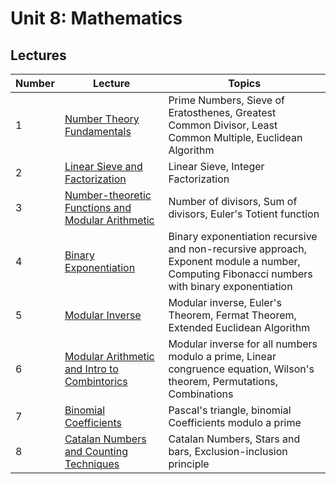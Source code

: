 # Unit 8: Mathematics

## Lectures
| Number     | Lecture | Topics
| ----------- | ----------- |---------
| 1      | [Number Theory Fundamentals](https://github.com/CPCFI-org/lectures/tree/main/8-Mathematics/Lecture-1-Number-Theory-Fundamentals)  | Prime Numbers, Sieve of Eratosthenes, Greatest Common Divisor, Least Common Multiple, Euclidean Algorithm
| 2      | [Linear Sieve and Factorization](https://github.com/CPCFI-org/lectures/tree/main/8-Mathematics/Lecture-2-Linear-Sieve-and-Factorization)  | Linear Sieve, Integer Factorization 
| 3 | [Number-theoretic Functions and Modular Arithmetic](https://github.com/CPCFI-org/lectures/tree/main/8-Mathematics/Lecture-3-NT-Functions-and-Modular-Arithmetic) | Number of divisors, Sum of divisors, Euler's Totient function
| 4 | [Binary Exponentiation](https://github.com/CPCFI-org/lectures/tree/main/8-Mathematics/Lecture-4-Binary-Exponentiation) | Binary exponentiation recursive and non-recursive approach, Exponent module a number, Computing Fibonacci numbers with binary exponentiation
| 5 | [Modular Inverse](https://github.com/CPCFI-org/lectures/tree/main/8-Mathematics/Lecture-5-Modular-Inverse) | Modular inverse, Euler's Theorem, Fermat Theorem, Extended Euclidean Algorithm
| 6 | [Modular Arithmetic and Intro to Combintorics](https://github.com/CPCFI-org/lectures/tree/main/8-Mathematics/Lecture-6-Modular-Arithmetic-and-Combinatorics) | Modular inverse for all numbers modulo a prime, Linear congruence equation, Wilson's theorem, Permutations, Combinations
| 7 | [Binomial Coefficients](https://github.com/CPCFI-org/lectures/tree/main/8-Mathematics/Lecture-7-Binomial-Coefficients) | Pascal's triangle, binomial Coefficients modulo a prime
| 8 | [Catalan Numbers and Counting Techniques](https://github.com/CPCFI-org/lectures/tree/main/8-Mathematics/Lecture-8-Catalan-Numbers)| Catalan Numbers, Stars and bars, Exclusion-inclusion principle


